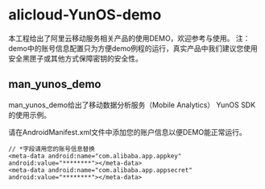 # alicloud-YunOS-demo
本工程给出了阿里云移动服务相关产品的使用DEMO，欢迎参考与使用。
注：demo中的账号信息配置只为方便demo例程的运行，真实产品中我们建议您使用安全黑匣子或其他方式保障密钥的安全性。

## man_yunos_demo

man_yunos_demo给出了移动数据分析服务（Mobile Analytics） YunOS SDK的使用示例。

请在AndroidManifest.xml文件中添加您的账户信息以便DEMO能正常运行。

```
// *字段请用您的账号信息替换
<meta-data android:name="com.alibaba.app.appkey" android:value="********"></meta-data>
<meta-data android:name="com.alibaba.app.appsecret" android:value="********"></meta-data>
```
